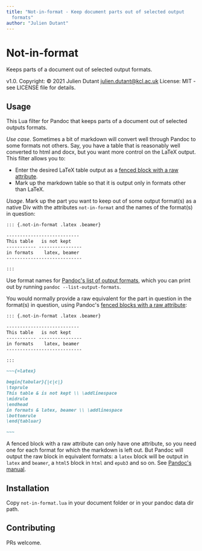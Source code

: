 ```yaml
---
title: "Not-in-format - Keep document parts out of selected output
  formats"
author: "Julien Dutant"
---
```


Not-in-format
=======

Keeps parts of a document out of selected output formats.

v1.0. Copyright: © 2021 Julien Dutant <julien.dutant@kcl.ac.uk>
License:  MIT - see LICENSE file for details.

Usage
-----

This Lua filter for Pandoc that keeps parts of a document out of selected outputs formats.

*Use case*. Sometimes a bit of markdown will convert well through Pandoc
to some formats not others. Say, you have a table that is reasonably
well converted to html and docx, but you want more control on the
LaTeX output. This filter allows you to:

* Enter the desired LaTeX table output as a [fenced block with a raw
  attribute](https://pandoc.org/MANUAL.html#extension-raw_attribute).
* Mark up the markdown table so that it is output only in formats other
  than LaTeX.

*Usage*. Mark up the part you want to keep out of some output format(s)
as a native Div with the attributes `not-in-format` and the names of the
format(s) in question:

```markdown
::: {.not-in-format .latex .beamer}

---------------------------
This table   is not kept
----------- ----------------
in formats    latex, beamer
----------------------------

:::
```

Use format names for [Pandoc's list of output formats](https://pandoc.org/MANUAL.html#option--to), which you can print out by running ```pandoc --list-output-formats```.

You would normally provide a raw equivalent for the part in question in
the format(s) in question, using Pandoc's [fenced blocks with a raw
attribute](https://pandoc.org/MANUAL.html#extension-raw_attribute):

```markdown
::: {.not-in-format .latex .beamer}

---------------------------
This table   is not kept
----------- ----------------
in formats    latex, beamer
----------------------------

:::

~~~{=latex}

begin{tabular}{|c|c|}
\toprule
This table & is not kept \\ \addlinespace
\midrule
\endhead
in formats & latex, beamer \\ \addlinespace
\bottomrule
\end{tabluar}

~~~
```

A fenced block with a raw attribute can only have one attribute, so you
need one for each format for which the markdown is left out. But Pandoc
will output the raw block in equivalent formats: a `latex` block will
be output in `latex` and `beamer`, a `html5` block in `html` and `epub3`
and so on. See [Pandoc's manual](https://pandoc.org/MANUAL.html#extension-raw_attribute).

Installation
------------

Copy `not-in-format.lua` in your document folder or in your pandoc data
dir path.

Contributing
------------

PRs welcome.
